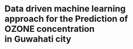 ﻿# Data driven machine learning approach for the Prediction of OZONE concentration in Guwahati city

